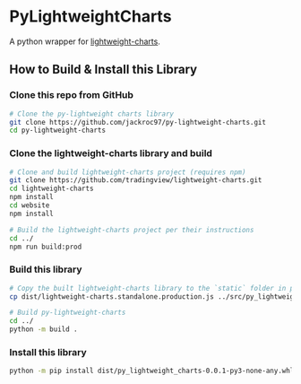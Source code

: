 # PyLightweightCharts

A python wrapper for [lightweight-charts](https://github.com/tradingview/lightweight-charts).

## How to Build & Install this Library

### Clone this repo from GitHub
```bash
# Clone the py-lightweight charts library
git clone https://github.com/jackroc97/py-lightweight-charts.git
cd py-lightweight-charts
```

### Clone the lightweight-charts library and build
```bash
# Clone and build lightweight-charts project (requires npm)
git clone https://github.com/tradingview/lightweight-charts.git
cd lightweight-charts
npm install
cd website
npm install

# Build the lightweight-charts project per their instructions
cd ../
npm run build:prod
```

### Build this library
```bash
# Copy the built lightweight-charts library to the `static` folder in py-lightweight-charts
cp dist/lightweight-charts.standalone.production.js ../src/py_lightweight_charts/static

# Build py-lightweight-charts
cd ../
python -m build .
```

### Install this library
```bash
python -m pip install dist/py_lightweight_charts-0.0.1-py3-none-any.whl
```